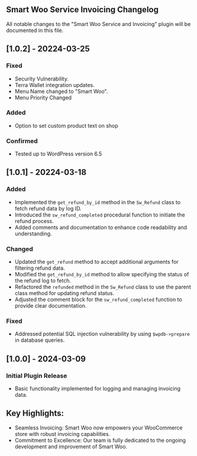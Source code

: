 ## Smart Woo Service Invoicing Changelog

All notable changes to the "Smart Woo Service and Invoicing" plugin will be documented in this file.

## [1.0.2] - 20224-03-25

### Fixed
- Security Vulnerability.
- Terra Wallet integration updates.
- Menu Name changed to "Smart Woo".
- Menu Priority Changed

### Added
- Option to set custom product text on shop

### Confirmed
- Tested up to WordPress version 6.5


## [1.0.1] - 20224-03-18

### Added
- Implemented the `get_refund_by_id` method in the `Sw_Refund` class to fetch refund data by log ID.
- Introduced the `sw_refund_completed` procedural function to initiate the refund process.
- Added comments and documentation to enhance code readability and understanding.

### Changed
- Updated the `get_refund` method to accept additional arguments for filtering refund data.
- Modified the `get_refund_by_id` method to allow specifying the status of the refund log to fetch.
- Refactored the `refunded` method in the `Sw_Refund` class to use the parent class method for updating refund status.
- Adjusted the comment block for the `sw_refund_completed` function to provide clear documentation.

### Fixed
- Addressed potential SQL injection vulnerability by using `$wpdb->prepare` in database queries.

## [1.0.0] - 2024-03-09

### Initial Plugin Release
- Basic functionality implemented for logging and managing invoicing data.
## Key Highlights:
- Seamless Invoicing: Smart Woo now empowers your WooCommerce store with robust invoicing capabilities.
- Commitment to Excellence: Our team is fully dedicated to the ongoing development and improvement of Smart Woo.